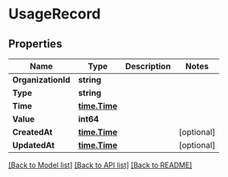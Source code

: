 # UsageRecord

## Properties

Name | Type | Description | Notes
------------ | ------------- | ------------- | -------------
**OrganizationId** | **string** |  | 
**Type** | **string** |  | 
**Time** | [**time.Time**](time.Time.md) |  | 
**Value** | **int64** |  | 
**CreatedAt** | [**time.Time**](time.Time.md) |  | [optional] 
**UpdatedAt** | [**time.Time**](time.Time.md) |  | [optional] 

[[Back to Model list]](../README.md#documentation-for-models) [[Back to API list]](../README.md#documentation-for-api-endpoints) [[Back to README]](../README.md)


